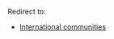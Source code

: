 Redirect to:

*   [International communities](/index.php/International_communities "International communities")
